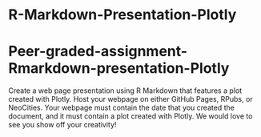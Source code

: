 # R-Markdown-Presentation-Plotly
# Peer-graded-assignment-Rmarkdown-presentation-Plotly

Create a web page presentation using R Markdown that features a plot created with Plotly.
Host your webpage on either GitHub Pages, RPubs, or NeoCities. 
Your webpage must contain the date that you created the document, and it must contain a plot created with Plotly. 
We would love to see you show off your creativity!
